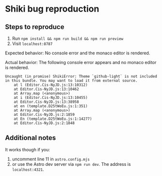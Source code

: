 # Shiki bug reproduction

## Steps to reproduce

1. Run `npm install && npm run build && npm run preview`
2. Visit `localhost:8787`

Expected behavior: No console error and the monaco editor is rendered.

Actual behavior: The following console error appears and no monaco editor is rendered.

```
Uncaught (in promise) ShikiError: Theme `github-light` is not included in this bundle. You may want to load it from external source.
    at l (Editor.Cis-NyJD.js:13:10312)
    at Editor.Cis-NyJD.js:13:10462
    at Array.map (<anonymous>)
    at i (Editor.Cis-NyJD.js:13:10455)
    at Editor.Cis-NyJD.js:13:38958
    at en (template.D25tWoEu.js:1:351)
    at Array.map (<anonymous>)
    at Editor.Cis-NyJD.js:2:1859
    at En (template.D25tWoEu.js:1:14277)
    at Editor.Cis-NyJD.js:2:1848
```

## Additional notes

It works though if you:

1. uncomment line 11 in `astro.config.mjs`
2. or use the Astro dev server via `npm run dev`. The address is `localhost:4321`.
